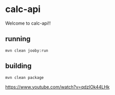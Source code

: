 # calc-api

Welcome to calc-api!!

## running

    mvn clean jooby:run

## building

    mvn clean package

https://www.youtube.com/watch?v=qdzIOk44LHk
